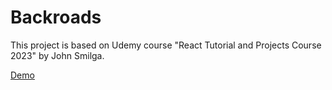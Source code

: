 # Backroads
This project is based on Udemy course "React Tutorial and Projects Course 2023" by John Smilga. 


[Demo](https://traveller-backroads.netlify.app/)              
